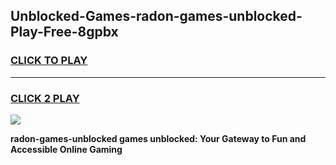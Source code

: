
## Unblocked-Games-radon-games-unblocked-Play-Free-8gpbx
<h3>
<a href="https://premium76.site?title=radon-games-unblocked&ref=21A">CLICK TO PLAY</a></h3>
<hr>

<h3>
<a href="https://premium76.site?title=radon-games-unblocked&ref=21A">CLICK 2 PLAY</a>
  
</h3>

<a href="https://premium76.site?title=radon-games-unblocked&ref=21A"><img src="https://clearcache.store/games.png"></a>


**radon-games-unblocked games unblocked: Your Gateway to Fun and Accessible Online Gaming**
